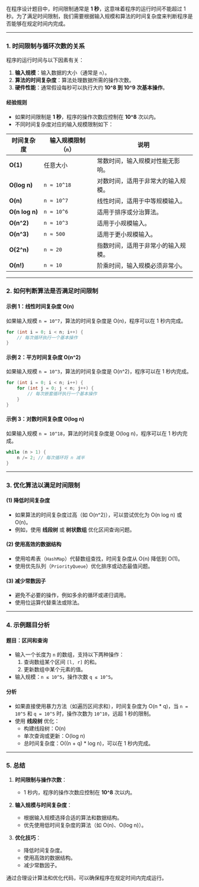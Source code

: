 在程序设计题目中，时间限制通常是 **1 秒**，这意味着程序的运行时间不能超过 1 秒。为了满足时间限制，我们需要根据输入规模和算法的时间复杂度来判断程序是否能够在规定时间内完成。

---

### **1. 时间限制与循环次数的关系**

程序的运行时间与以下因素有关：
1. **输入规模**：输入数据的大小（通常是 `n`）。
2. **算法的时间复杂度**：算法处理数据所需的操作次数。
3. **硬件性能**：通常假设每秒可以执行大约 **10^8 到 10^9 次基本操作**。

#### **经验规则**
- 如果时间限制是 **1 秒**，程序的操作次数应控制在 **10^8** 次以内。
- 不同时间复杂度对应的输入规模限制如下：

| 时间复杂度         | 输入规模限制（`n`） | 说明                                   |
|--------------------|---------------------|----------------------------------------|
| **O(1)**           | 任意大小           | 常数时间，输入规模对性能无影响。       |
| **O(log n)**       | `n ≈ 10^18`        | 对数时间，适用于非常大的输入规模。     |
| **O(n)**           | `n ≈ 10^7`         | 线性时间，适用于中等规模输入。         |
| **O(n log n)**     | `n ≈ 10^6`         | 适用于排序或分治算法。                 |
| **O(n^2)**         | `n ≈ 10^3`         | 适用于小规模输入。                     |
| **O(n^3)**         | `n ≈ 500`          | 适用于更小规模输入。                   |
| **O(2^n)**         | `n ≈ 20`           | 指数时间，适用于非常小的输入规模。     |
| **O(n!)**          | `n ≈ 10`           | 阶乘时间，输入规模必须非常小。         |

---

### **2. 如何判断算法是否满足时间限制**

#### **示例 1：线性时间复杂度 O(n)**
如果输入规模 `n = 10^7`，算法的时间复杂度是 O(n)，程序可以在 1 秒内完成。

```java
for (int i = 0; i < n; i++) {
    // 每次循环执行一个基本操作
}
```

#### **示例 2：平方时间复杂度 O(n^2)**
如果输入规模 `n = 10^3`，算法的时间复杂度是 O(n^2)，程序可以在 1 秒内完成。

```java
for (int i = 0; i < n; i++) {
    for (int j = 0; j < n; j++) {
        // 每次嵌套循环执行一个基本操作
    }
}
```

#### **示例 3：对数时间复杂度 O(log n)**
如果输入规模 `n = 10^18`，算法的时间复杂度是 O(log n)，程序可以在 1 秒内完成。

```java
while (n > 1) {
    n /= 2; // 每次循环将 n 减半
}
```

---

### **3. 优化算法以满足时间限制**

#### **(1) 降低时间复杂度**
- 如果算法的时间复杂度过高（如 O(n^2)），可以尝试优化为 O(n log n) 或 O(n)。
- 例如，使用 **线段树** 或 **树状数组** 优化区间查询问题。

#### **(2) 使用高效的数据结构**
- 使用哈希表（`HashMap`）代替数组查找，时间复杂度从 O(n) 降低到 O(1)。
- 使用优先队列（`PriorityQueue`）优化排序或动态最值问题。

#### **(3) 减少常数因子**
- 避免不必要的操作，例如多余的循环或递归调用。
- 使用位运算代替乘法或除法。

---

### **4. 示例题目分析**

#### **题目：区间和查询**
- 输入一个长度为 `n` 的数组，支持以下两种操作：
  1. 查询数组某个区间 `[l, r]` 的和。
  2. 更新数组中某个元素的值。
- 输入规模：`n ≤ 10^5`，操作次数 `q ≤ 10^5`。

#### **分析**
- 如果直接使用暴力方法（如遍历区间求和），时间复杂度为 O(n * q)，当 `n = 10^5` 和 `q = 10^5` 时，操作次数为 `10^10`，远超 1 秒的限制。
- 使用 **线段树** 优化：
  - 构建线段树：O(n)
  - 单次查询或更新：O(log n)
  - 总时间复杂度：O((n + q) * log n)，可以在 1 秒内完成。

---

### **5. 总结**

1. **时间限制与操作次数**：
   - 1 秒内，程序的操作次数应控制在 **10^8** 次以内。

2. **输入规模与时间复杂度**：
   - 根据输入规模选择合适的算法和数据结构。
   - 优先使用低时间复杂度的算法（如 O(n)、O(log n)）。

3. **优化技巧**：
   - 降低时间复杂度。
   - 使用高效的数据结构。
   - 减少常数因子。

通过合理设计算法和优化代码，可以确保程序在规定时间内完成运行。